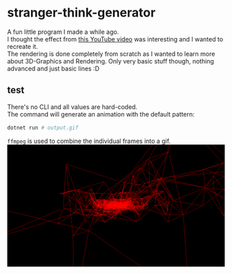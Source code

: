 # stranger-think-generator

A fun little program I made a while ago. \
I thought the effect from [this YouTube video](https://www.youtube.com/watch?v=a3wGYbq6_Mc) was interesting and I wanted to recreate it. \
The rendering is done completely from scratch as I wanted to learn more about 3D-Graphics and Rendering.
Only very basic stuff though, nothing advanced and just basic lines :D

## test
There's no CLI and all values are hard-coded. \
The command will generate an animation with the default pattern:
```sh
dotnet run # output.gif
```
`ffmpeg` is used to combine the individual frames into a gif.
![Example Output Gif](/example-output.gif)
